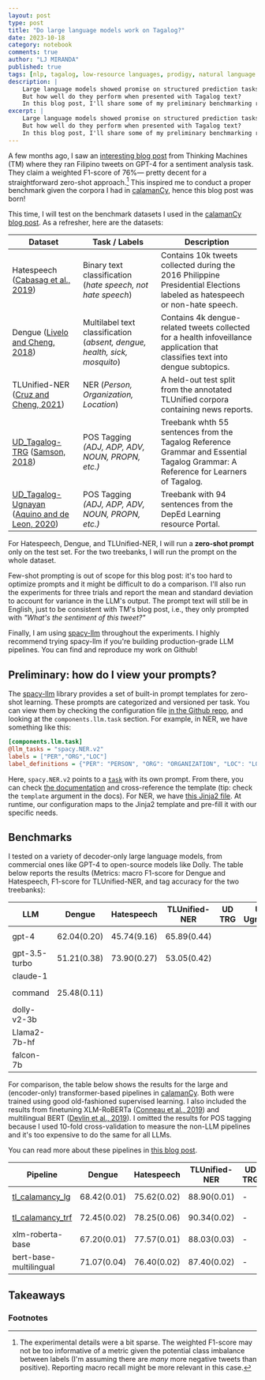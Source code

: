 ```yaml
---
layout: post
type: post
title: "Do large language models work on Tagalog?"
date: 2023-10-18
category: notebook
comments: true
author: "LJ MIRANDA"
published: true
tags: [nlp, tagalog, low-resource languages, prodigy, natural language processing, machine learning]
description: |
    Large language models showed promise on structured prediction tasks like named entity recognition and text categorization.
    But how well do they perform when presented with Tagalog text?
    In this blog post, I'll share some of my preliminary benchmarking results.
excerpt: |
    Large language models showed promise on structured prediction tasks like named entity recognition and text categorization.
    But how well do they perform when presented with Tagalog text?
    In this blog post, I'll share some of my preliminary benchmarking results.
---
```


<span class="firstcharacter">A</span> few months ago, I saw an [interesting blog post](https://stories.thinkingmachin.es/llm-customer-sentiment-analysis/) from Thinking Machines (TM) where they ran Filipino tweets on GPT-4 for a sentiment analysis task.
They claim a weighted F1-score of 76%&mdash; pretty decent for a straightforward zero-shot approach.[^1]
This inspired me to conduct a proper benchmark given the corpora I had in [calamanCy](https://github.com/ljvmiranda921/calamancy), hence this blog post was born!

[^1]:

    The experimental details were a bit sparse. 
    The weighted F1-score may not be too informative of a metric given the potential class imbalance between labels (I'm assuming there are *many* more negative tweets than positive).
    Reporting macro recall might be more relevant in this case.


This time, I will test on the benchmark datasets I used in the [calamanCy blog post](/projects/2023/08/07/calamancy/).
As a refresher, here are the datasets:

| Dataset                                                     | Task / Labels                                                           | Description                                                                                                                       |
|-------------------------------------------------------------|-------------------------------------------------------------------------|-----------------------------------------------------------------------------------------------------------------------------------|
| Hatespeech ([Cabasag et al., 2019](#cabasag2019hatespeech)) | Binary text classification (*hate speech, not hate speech*)               | Contains 10k tweets collected during the 2016 Philippine Presidential Elections labeled as hatespeech or non-hate speech.         |
| Dengue ([Livelo and Cheng, 2018](#livelo2018dengue))        | Multilabel text classification (*absent, dengue, health, sick, mosquito*) | Contains 4k dengue-related tweets collected for a health infoveillance application that classifies text into dengue subtopics.    |
| TLUnified-NER ([Cruz and Cheng, 2021](#cruz2021tlunified)) | NER (*Person, Organization, Location*)               | A held-out test split from the annotated TLUnified corpora containing news reports.  |
| [UD_Tagalog-TRG](https://universaldependencies.org/treebanks/tl_trg/index.html) ([Samson, 2018](#samson2018trg))        | POS Tagging *(ADJ, ADP, ADV, NOUN, PROPN, etc.)*                                | Treebank whth 55 sentences from the Tagalog Reference Grammar and Essential Tagalog Grammar: A Reference for Learners of Tagalog.     |
| [UD_Tagalog-Ugnayan](https://universaldependencies.org/treebanks/tl_ugnayan/index.html) ([Aquino and de Leon, 2020](#aquino2020ugnayan)) | POS Tagging *(ADJ, ADP, ADV, NOUN, PROPN, etc.)* | Treebank with 94 sentences from the DepEd Learning resource Portal.  |

For Hatespeech, Dengue, and TLUnified-NER, I will run a **zero-shot prompt** only on the test set.
For the two treebanks, I will run the prompt on the whole dataset. 

Few-shot prompting is out of scope for this blog post: it's too hard to optimize prompts and it might be difficult to do a comparison.
I'll also run the experiments for three trials and report the mean and standard deviation to account for variance in the LLM's output. The prompt text will still be in English, just to be consistent with TM's blog post, i.e., they only prompted with *"What's the sentiment of this tweet?"*

Finally, I am using [spacy-llm](https://github.com/explosion/spacy-llm) throughout the experiments. 
I highly recommend trying spacy-llm if you're building production-grade LLM pipelines.
You can find and reproduce my work on Github!

## Preliminary: how do I view your prompts?

The [spacy-llm](https://github.com/explosion/spacy-llm) library provides a set of built-in prompt templates for zero-shot learning.
These prompts are categorized and versioned per task.
You can view them by checking the configuration file [in the Github repo](), and looking at the `components.llm.task` section.
For example, in NER, we have something like this:

```ini
[components.llm.task]
@llm_tasks = "spacy.NER.v2"
labels = ["PER","ORG","LOC"]
label_definitions = {"PER": "PERSON", "ORG": "ORGANIZATION", "LOC": "LOCATION OR GEOPOLITICAL ENTITY"}
```

Here, `spacy.NER.v2` points to a [`task`](https://spacy.io/api/large-language-models#tasks) with its own prompt.
From there, you can check [the documentation](https://spacy.io/api/large-language-models#ner-v2) and cross-reference the template (tip: check the `template` argument in the docs).
For NER, we have [this Jinja2 file](https://github.com/explosion/spacy-llm/blob/main/spacy_llm/tasks/templates/ner.v2.jinja). 
At runtime, our configuration maps to the Jinja2 template and pre-fill it with our specific needs.


## Benchmarks

I tested on a variety of decoder-only large language models, from commercial ones like GPT-4 to open-source models like Dolly.
The table below reports the results (Metrics: macro F1-score for Dengue and Hatespeech, F1-score for TLUnified-NER, and tag accuracy for the two treebanks):


| LLM           | Dengue           | Hatespeech       | TLUnified-NER    | UD TRG  | UD Ugnayan |
|---------------|------------------|------------------|------------------|---------|------------|
| gpt-4         | $$62.04 (0.20)$$ | $$45.74 (9.16)$$ | $$65.89 (0.44)$$ |         |            |
| gpt-3.5-turbo | $$51.21 (0.38)$$ | $$73.90 (0.27)$$ | $$53.05 (0.42)$$ |         |            |
| claude-1      |                  |                  |                  |         |            |
| command       | $$25.48 (0.11)$$ |                  |                  |         |            |
| dolly-v2-3b   |                  |                  |                  |         |            |
| Llama2-7b-hf  |                  |                  |                  |         |            |
| falcon-7b     |                  |                  |                  |         |            |

For comparison, the table below shows the results for the large and (encoder-only) transformer-based pipelines in [calamanCy](https://github.com/ljvmiranda921/calamanCy). 
Both were trained using good old-fashioned supervised learning.
I also included the results from finetuning XLM-RoBERTa ([Conneau et al., 2019](#conneau2019xlmr)) and multilingual BERT ([Devlin et al., 2019](#devlin2019bert)). 
I omitted the results for POS tagging because I used 10-fold cross-validation to measure the non-LLM pipelines and it's too expensive to do the same for all LLMs.

You can read more about these pipelines in [this blog post](/projects/2023/08/07/calamancy/).


| Pipeline           | Dengue           | Hatespeech       | TLUnified-NER    | UD TRG  | UD Ugnayan |
|---------------|------------------|------------------|------------------|---------|------------|
| [tl_calamancy_lg](https://huggingface.co/ljvmiranda921/tl_calamancy_lg)   | $$68.42 (0.01)$$ | $$75.62 (0.02)$$ | $$88.90 (0.01)$$ | - | - |
| [tl_calamancy_trf](https://huggingface.co/ljvmiranda921/tl_calamancy_trf) | $$72.45 (0.02)$$ | $$78.25 (0.06)$$ | $$90.34 (0.02)$$ | - | - |
| xlm-roberta-base       | $$67.20 (0.01)$$ | $$77.57 (0.01)$$  | $$88.03(0.03)$$  | - | - |
| bert-base-multilingual | $$71.07(0.04)$$  | $$76.40 (0.02)$$  | $$87.40(0.02)$$  | - | - |



## Takeaways

<!--

1. generation != prediction. doesn't mean you can generate coherent text you can understand it.
2. information per query (IPQ), efficient, in visual design, information per square inch of ink.

-->



### Footnotes
